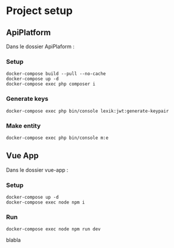 # Project setup

## ApiPlatform

Dans le dossier ApiPlaform :

### Setup
```
docker-compose build --pull --no-cache
docker-compose up -d
docker-compose exec php composer i
```

### Generate keys
```
docker-compose exec php bin/console lexik:jwt:generate-keypair
```

### Make entity
```
docker-compose exec php bin/console m:e
```

## Vue App

Dans le dossier vue-app :

### Setup
```
docker-compose up -d
docker-compose exec node npm i
```

### Run
```
docker-compose exec node npm run dev
```
blabla